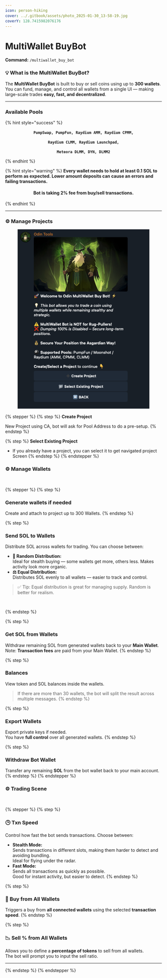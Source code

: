 ```yaml
---
icon: person-hiking
cover: ../.gitbook/assets/photo_2025-01-30_13-58-19.jpg
coverY: 128.7415982076176
---
```


# MultiWallet BuyBot

**Command:** `/multiwallet_buy_bot`

### 💡 What is the MultiWallet BuyBot?

The **MultiWallet BuyBot** is built to buy or sell coins using up to **300 wallets**.\
You can fund, manage, and control all wallets from a single UI — making large-scale trades **easy, fast, and decentralized**.

***

### Available Pools

{% hint style="success" %}
<p align="center"><strong><code>PumpSwap, PumpFun, Raydium AMM, Raydium CPMM,</code></strong></p>

<p align="center"> <strong><code>Raydium CLMM, Raydium Launchpad,</code></strong></p>

<p align="center"> <strong><code>Meteora DLMM, DYN, DLMM2</code></strong></p>
{% endhint %}

{% hint style="warning" %}
**Every wallet needs to hold at least 0.1 SOL to perform as expected. Lower amount deposits can cause an errors and failing transactions.**&#x20;

<h4 align="center"></h4>

<h4 align="center"><strong>Bot is taking 2% fee from buy/sell transactions.</strong> </h4>
{% endhint %}

***

### ⚙️ Manage Projects

<figure><img src="../.gitbook/assets/image (1).png" alt=""><figcaption></figcaption></figure>

{% stepper %}
{% step %}
**Create Project**

New Project using CA, bot will ask for Pool Address to do a pre-setup.&#x20;
{% endstep %}

{% step %}
**Select Existing Project**

* If you already have a project, you can select it to get navigated project Screen
{% endstep %}
{% endstepper %}

### ⚙️ Manage Wallets&#x20;

<figure><img src="../.gitbook/assets/Screenshot 2025-07-16 at 2.31.53 AM.png" alt=""><figcaption></figcaption></figure>

{% stepper %}
{% step %}
### Generate wallets if needed

Create and attach to project up to 300 Wallets.&#x20;
{% endstep %}

{% step %}
### **Send SOL to Wallets**

Distribute SOL across wallets for trading. You can choose between:

* **🔀 Random Distribution:**\
  Ideal for stealth buying — some wallets get more, others less. Makes activity look more organic.
* **⚖️ Equal Distribution:**\
  Distributes SOL evenly to all wallets — easier to track and control.

> ✅ Tip: Equal distribution is great for managing supply. Random is better for realism.

<figure><img src="../.gitbook/assets/Screenshot 2025-07-16 at 2.36.04 AM.png" alt=""><figcaption></figcaption></figure>
{% endstep %}

{% step %}
### Get SOL from Wallets

Withdraw remaining SOL from generated wallets back to your **Main Wallet**.\
Note: **Transaction fees** are paid from your Main Wallet.
{% endstep %}

{% step %}
### Balances

View token and SOL balances inside the wallets.

> If there are more than 30 wallets, the bot will split the result across multiple messages.
{% endstep %}

{% step %}
### Export Wallets

Export private keys if needed.\
You have **full control** over all generated wallets.
{% endstep %}

{% step %}
### Withdraw Bot Wallet

Transfer any remaining **SOL** from the bot wallet back to your main account.
{% endstep %}
{% endstepper %}

### ⚙️ Trading Scene

<figure><img src="../.gitbook/assets/Screenshot 2025-07-16 at 2.43.56 AM.png" alt=""><figcaption></figcaption></figure>

{% stepper %}
{% step %}
### **🕒  Txn Speed**

Control how fast the bot sends transactions. Choose between:

* **Stealth Mode:**\
  Sends transactions in different slots, making them harder to detect and avoiding bundling.\
  Ideal for flying under the radar.
* **Fast Mode:**\
  Sends all transactions as quickly as possible.\
  Good for instant activity, but easier to detect.
{% endstep %}

{% step %}
### 🛒 Buy from All Wallets

Triggers a buy from **all connected wallets** using the selected **transaction speed**.
{% endstep %}

{% step %}
### 📉 Sell % from All Wallets

Allows you to define a **percentage of tokens** to sell from all wallets.\
The bot will prompt you to input the sell ratio.

***
{% endstep %}
{% endstepper %}

